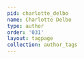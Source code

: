 ```yaml
---
pid: charlotte_delbo
name: Charlotte Delbo
type: author
order: '031'
layout: tagpage
collection: author_tags
---
```

